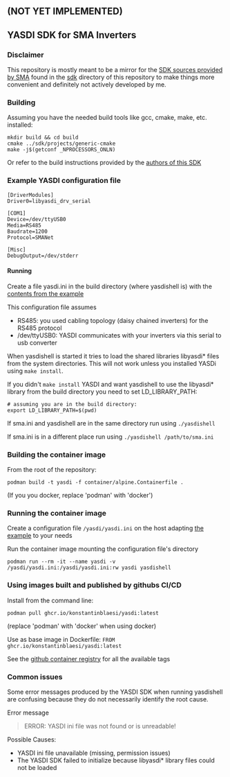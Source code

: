 ## (NOT YET IMPLEMENTED)

## YASDI SDK for SMA Inverters

### Disclaimer

This repository is mostly meant to be a mirror for the [SDK sources provided by SMA](https://www.sma.de/en/products/apps-software/yasdi.html) found in the [sdk](sdk)
directory of this repository to make things more convenient and definitely not actively developed by me.

### Building

Assuming you have the needed build tools like gcc, cmake, make, etc. installed:

```
mkdir build && cd build
cmake ../sdk/projects/generic-cmake
make -j$(getconf _NPROCESSORS_ONLN)
```

Or refer to the build instructions provided by the [authors of this SDK](sdk/README)

### Example YASDI configuration file

```
[DriverModules]
Driver0=libyasdi_drv_serial

[COM1]
Device=/dev/ttyUSB0
Media=RS485
Baudrate=1200
Protocol=SMANet

[Misc]
DebugOutput=/dev/stderr 
```

#### Running

Create a file yasdi.ini in the build directory (where yasdishell is) with the
[contents from the example](#example-yasdi-configuration-file)

This configuration file assumes
* RS485: you used cabling topology (daisy chained inverters) for the RS485 protocol
* /dev/ttyUSB0: YASDI communicates with your inverters via this serial to usb converter

When yasdishell is started it tries to load the shared libraries libyasdi* files from the system directories.
This will not work unless you installed YASDi using `make install`.

If you didn't `make install` YASDI and want yasdishell to use the libyasdi* library from the build directory
you need to set LD_LIBRARY_PATH:

```
# assuming you are in the build directory:
export LD_LIBRARY_PATH=$(pwd)
```

If sma.ini and yasdishell are in the same directory run using `./yasdishell`

If sma.ini is in a different place run using `./yasdishell /path/to/sma.ini`

### Building the container image

From the root of the repository:

`podman build -t yasdi -f container/alpine.Containerfile .`

(If you you docker, replace 'podman' with 'docker')

### Running the container image

Create a configuration file `/yasdi/yasdi.ini` on the host adapting [the example](#example-yasdi-configuration-file) to your needs

Run the container image mounting the configuration file's directory

`podman run --rm -it --name yasdi -v /yasdi/yasdi.ini:/yasdi/yasdi.ini:rw yasdi yasdishell`

### Using images built and published by githubs CI/CD

Install from the command line:

`podman pull ghcr.io/konstantinblaesi/yasdi:latest`

(replace 'podman' with 'docker' when using docker)

Use as base image in Dockerfile:
`FROM ghcr.io/konstantinblaesi/yasdi:latest`

See the [github container registry](https://github.com/konstantinblaesi/yasdi/pkgs/container/yasdi) for all the available tags

### Common issues

Some error messages produced by the YASDI SDK when running yasdishell are confusing because they do not necessarily identify the root cause.

Error message
>ERROR: YASDI ini file was not found or is unreadable!

Possible Causes:
* YASDI ini file unavailable (missing, permission issues)
* The YASDI SDK failed to initialize because libyasdi* library files could not be loaded
